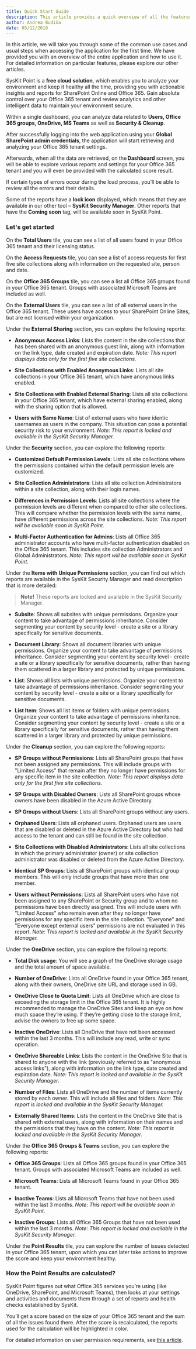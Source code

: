 ```yaml
---
title: Quick Start Guide
description: This article provides a quick overview of all the features and usual steps when accessing the application for the first time. 
author: Andrea Budiša
date: 05/12/2018
--- 
```


In this article, we will take you through some of the common use cases and usual steps when accessing the application for the first time. We have provided you with an overview of the entire application and how to use it. For detailed information on particular features, please explore our other articles. 

SysKit Point is a __free cloud solution__, which enables you to analyze your environment and keep it healthy all the time, providing you with actionable insights and reports for SharePoint Online and Office 365. Gain absolute control over your Office 365 tenant and review analytics and other intelligent data to maintain your environment secure. 

Within a single dashboard, you can analyze data related to __Users, Office 365 groups, OneDrive, MS Teams__ as well as __Security & Cleanup__. 

After successfully logging into the web application using your __Global SharePoint admin credentials__, the application will start retrieving and analyzing your Office 365 tenant settings.

Afterwards, when all the data are retrieved, on the __Dashboard__ screen, you will be able to explore various reports and settings for your Office 365 tenant and you will even be provided with the calculated score result. 

If certain types of errors occur during the load process, you’ll be able to review all the errors and their details. 

Some of the reports have a __lock icon__ displayed, which means that they are available in our other tool – __SysKit Security Manager__. Other reports that have the __Coming soon__ tag, will be available soon in SysKit Point.

### Let's get started 

On the __Total Users__ tile, you can see a list of all users found in your Office 365 tenant and their licensing status. 

On the __Access Requests__ tile, you can see a list of access requests for first five site collections along with information on the requested site, person and date. 

On the __Office 365 Groups__ tile, you can see a list all Office 365 groups found in your Office 365 tenant. Groups with associated Microsoft Teams are included as well. 

On the __External Users__ tile, you can see a list of all external users in the Office 365 tenant. These users have access to your SharePoint Online Sites, but are not licensed within your organization. 

Under the __External Sharing__ section, you can explore the following reports: 

+ __Anonymous Access Links__: Lists the content in the site collections that has been shared with an anonymous guest link, along with information on the link type, date created and expiration date. _Note: This report displays data only for the first five site collections._ 

+ __Site Collections with Enabled Anonymous Links__: Lists all site collections in your Office 365 tenant, which have anonymous links enabled. 

+ __Site Collections with Enabled External Sharing__: Lists all site collections in your Office 365 tenant, which have external sharing enabled, along with the sharing option that is allowed. 

+ __Users with Same Name__: List of external users who have identic usernames as users in the company. This situation can pose a potential security risk to your environment. _Note: This report is locked and available in the SysKit Security Manager._

Under the __Security__ section, you can explore the following reports: 

+ __Customized Default Permission Levels__: Lists all site collections where the permissions contained within the default permission levels are customized. 

+ __Site Collection Administrators__: Lists all site collection Administrators within a site collection, along with their login names. 

+ __Differences in Permission Levels__: Lists all site collections where the permission levels are different when compared to other site collections. This will compare whether the permission levels with the same name, have different permissions across the site collections. _Note: This report will be available soon in SysKit Point._ 

+ __Multi-Factor Authentication for Admins__: Lists all Office 365 administrator accounts who have multi-factor authentication disabled on the Office 365 tenant. This includes site collection Administrators and Global Administrators. _Note: This report will be available soon in SysKit Point._ 

Under the __Items with Unique Permissions__ section, you can find out which reports are available in the SysKit Security Manager and read description that is more detailed: 

> __Note!__ These reports are locked and available in the SysKit Security Manager. 

+ __Subsite__: Shows all subsites with unique permissions. Organize your content to take advantage of permissions inheritance. Consider segmenting your content by security level - create a site or a library specifically for sensitive documents. 

+ __Document Library__: Shows all document libraries with unique permissions. Organize your content to take advantage of permissions inheritance. Consider segmenting your content by security level - create a site or a library specifically for sensitive documents, rather than having them scattered in a larger library and protected by unique permissions. 

+ __List__: Shows all lists with unique permissions. Organize your content to take advantage of permissions inheritance. Consider segmenting your content by security level - create a site or a library specifically for sensitive documents. 

+ __List Item__: Shows all list items or folders with unique permissions. Organize your content to take advantage of permissions inheritance. Consider segmenting your content by security level - create a site or a library specifically for sensitive documents, rather than having them scattered in a larger library and protected by unique permissions. 

Under the __Cleanup__ section, you can explore the following reports: 

+ __SP Groups without Permissions__: Lists all SharePoint groups that have not been assigned any permissions. This will include groups with "Limited Access" that remain after they no longer have permissions for any specific item in the site collection. _Note: This report displays data only for the first five site collections._ 

+ __SP Groups with Disabled Owners__: Lists all SharePoint groups whose owners have been disabled in the Azure Active Directory. 

+ __SP Groups without Users__: Lists all SharePoint groups without any users. 

+ __Orphaned Users__: Lists all orphaned users. Orphaned users are users that are disabled or deleted in the Azure Active Directory but who had access to the tenant and can still be found in the site collection. 

+ __Site Collections with Disabled Administrators__: Lists all site collections in which the primary administrator (owner) or site collection administrator was disabled or deleted from the Azure Active Directory. 

+ __Identical SP Groups__: Lists all SharePoint groups with identical group members. This will only include groups that have more than one member. 

+ __Users without Permissions__: Lists all SharePoint users who have not been assigned to any SharePoint or Security group and to whom no permissions have been directly assigned. This will include users with "Limited Access" who remain even after they no longer have permissions for any specific item in the site collection. "Everyone" and "Everyone except external users" permissions are not evaluated in this report. _Note: This report is locked and available in the SysKit Security Manager._ 

Under the __OneDrive__ section, you can explore the following reports: 

+ __Total Disk usage__: You will see a graph of the OneDrive storage usage and the total amount of space available. 

+ __Number of OneDrive__: Lists all OneDrive found in your Office 365 tenant, along with their owners, OneDrive site URL and storage used in GB. 

+ __OneDrive Close to Quota Limit__: Lists all OneDrive which are close to exceeding the storage limit in the Office 365 tenant. It is highly recommended to manage the OneDrive Sites and keep an eye on how much space they’re using. If they’re getting close to the storage limit, advise the owners to free up some space. 

+ __Inactive OneDrive__: Lists all OneDrive that have not been accessed within the last 3 months. This will include any read, write or sync operation. 

+ __OneDrive Shareable Links__: Lists the content in the OneDrive Site that is shared to anyone with the link (previously referred to as "anonymous access links"), along with information on the link type, date created and expiration date. _Note: This report is locked and available in the SysKit Security Manager._ 

+ __Number of Files__: Lists all OneDrive and the number of items currently stored by each owner. This will include all files and folders. _Note: This report is locked and available in the SysKit Security Manager._ 

+ __Externally Shared Items__: Lists the content in the OneDrive Site that is shared with external users, along with information on their names and the permissions that they have on the content. _Note: This report is locked and available in the SysKit Security Manager._ 

Under the __Office 365 Groups & Teams__ section, you can explore the following reports: 

+ __Office 365 Groups__: Lists all Office 365 groups found in your Office 365 tenant. Groups with associated Microsoft Teams are included as well. 

+ __Microsoft Teams__: Lists all Microsoft Teams found in your Office 365 tenant. 

+ __Inactive Teams__: Lists all Microsoft Teams that have not been used within the last 3 months. _Note: This report will be available soon in SysKit Point._ 

+ __Inactive Groups__: Lists all Office 365 Groups that have not been used within the last 3 months. _Note: This report is locked and available in the SysKit Security Manager._ 

Under the __Point Results__ tile, you can explore the number of issues detected in your Office 365 tenant, upon which you can later take actions to improve the score and keep your environment healthy. 

### How the Point Results are calculated? 

SysKit Point figures out what Office 365 services you’re using (like OneDrive, SharePoint, and Microsoft Teams), then looks at your settings and activities and documents them through a set of reports and health checks established by SysKit. 

You’ll get a score based on the size of your Office 365 tenant and the sum of all the issues found there. After the score is recalculated, the reports used for the calculation will be highlighted in color. 


For detailed information on user permission requirements, see [this article](#internal/requirements/user-permission-requirements).
